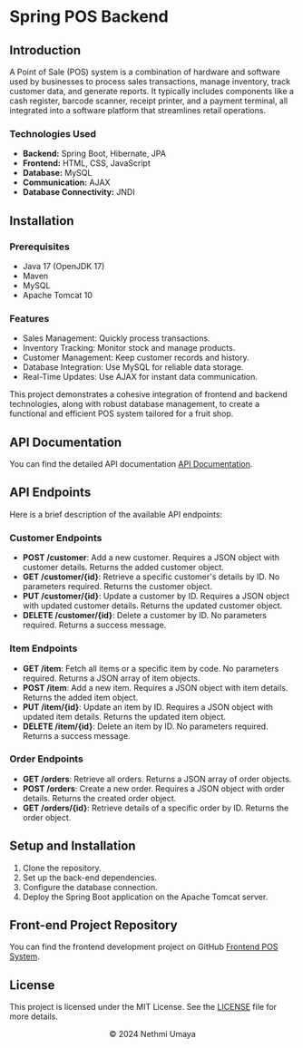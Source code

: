 # Spring POS Backend

## Introduction

A Point of Sale (POS) system is a combination of hardware and software used by businesses to process sales transactions, manage inventory, track customer data, and generate reports. It typically includes components like a cash register, barcode scanner, receipt printer, and a payment terminal, all integrated into a software platform that streamlines retail operations.

### Technologies Used

- **Backend:** Spring Boot, Hibernate, JPA
- **Frontend:** HTML, CSS, JavaScript
- **Database:** MySQL
- **Communication:** AJAX
- **Database Connectivity:** JNDI

## Installation

### Prerequisites

- Java 17 (OpenJDK 17)
- Maven
- MySQL
- Apache Tomcat 10

### Features

- Sales Management: Quickly process transactions.
- Inventory Tracking: Monitor stock and manage products.
- Customer Management: Keep customer records and history.
- Database Integration: Use MySQL for reliable data storage.
- Real-Time Updates: Use AJAX for instant data communication.

This project demonstrates a cohesive integration of frontend and backend technologies, along with robust database management, to create a functional and efficient POS system tailored for a fruit shop.

## API Documentation

You can find the detailed API documentation [API Documentation](https://documenter.getpostman.com/view/35386291/2sA3s1oBni).

## API Endpoints

Here is a brief description of the available API endpoints:

### Customer Endpoints

- **POST /customer**: Add a new customer. Requires a JSON object with customer details. Returns the added customer object.
- **GET /customer/{id}**: Retrieve a specific customer's details by ID. No parameters required. Returns the customer object.
- **PUT /customer/{id}**: Update a customer by ID. Requires a JSON object with updated customer details. Returns the updated customer object.
- **DELETE /customer/{id}**: Delete a customer by ID. No parameters required. Returns a success message.

### Item Endpoints

- **GET /item**: Fetch all items or a specific item by code. No parameters required. Returns a JSON array of item objects.
- **POST /item**: Add a new item. Requires a JSON object with item details. Returns the added item object.
- **PUT /item/{id}**: Update an item by ID. Requires a JSON object with updated item details. Returns the updated item object.
- **DELETE /item/{id}**: Delete an item by ID. No parameters required. Returns a success message.

### Order Endpoints

- **GET /orders**: Retrieve all orders. Returns a JSON array of order objects.
- **POST /orders**: Create a new order. Requires a JSON object with order details. Returns the created order object.
- **GET /orders/{id}**: Retrieve details of a specific order by ID. Returns the order object.

## Setup and Installation

1. Clone the repository.
2. Set up the back-end dependencies.
3. Configure the database connection.
4. Deploy the Spring Boot application on the Apache Tomcat server.

## Front-end Project Repository

You can find the frontend development project on GitHub [Frontend POS System](https://github.com/nethmiumaya/POS_system-FrontEnd-.git).

## License

This project is licensed under the MIT License. See the [LICENSE](LICENSE) file for more details.

<p align="center">
  &copy; 2024 Nethmi Umaya
</p>
